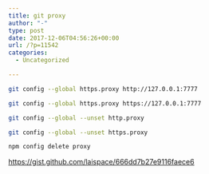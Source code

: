 ```yaml
---
title: git proxy
author: "-"
type: post
date: 2017-12-06T04:56:26+00:00
url: /?p=11542
categories:
  - Uncategorized

---
```

```bash
git config --global https.proxy http://127.0.0.1:7777

git config --global https.proxy https://127.0.0.1:7777

git config --global --unset http.proxy

git config --global --unset https.proxy

npm config delete proxy
```

https://gist.github.com/laispace/666dd7b27e9116faece6
